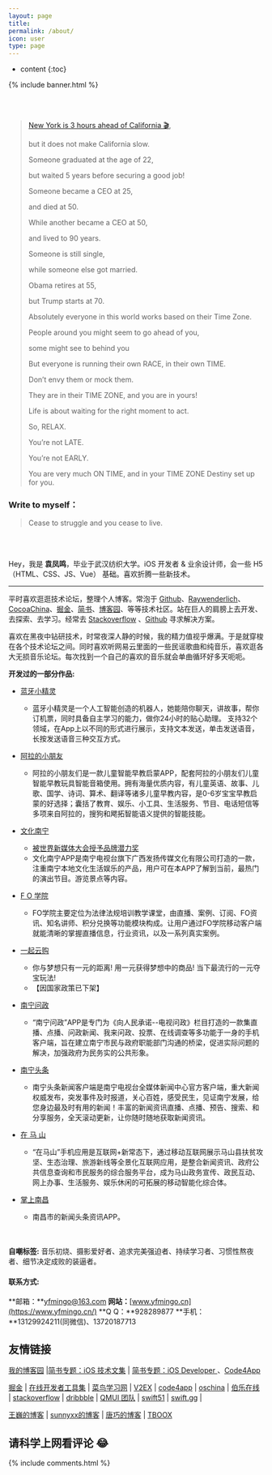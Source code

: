```yaml
---
layout: page
title:
permalink: /about/
icon: user
type: page
---
```


* content
{:toc}


{% include banner.html %}


<!-- ![](https://ws1.sinaimg.cn/large/cb81ffe8gy1fgcq0s5cooj20np0hstdx.jpg)-->
<!-- ![](https://ws3.sinaimg.cn/large/006tNc79gy1fznkoc09swj31hc0u0npf.jpg) -->


<br><br>


> [New York is 3 hours ahead of California 🎬](https://video.tudou.com/v/XMzYwOTY4NDA0NA==.html?spm=a2h0k.8191414.0.0&from=s1.8-1-1.2),
> 
> but it does not make California slow.
> 
> Someone graduated at the age of 22,
> 
> but waited 5 years before securing a good job!
> 
> Someone became a CEO at 25,
> 
> and died at 50.
> 
> While another became a CEO at 50,
> 
> and lived to 90 years.
> 
> Someone is still single,
> 
> while someone else got married.
> 
> Obama retires at 55,
> 
> but Trump starts at 70.
> 
> Absolutely everyone in this world works based on their Time Zone.
> 
> People around you might seem to go ahead of you,
> 
> some might see to behind you
> 
> But everyone is running their own RACE, in their own TIME.
> 
> Don’t envy them or mock them.
> 
> They are in their TIME ZONE, and you are in yours!
> 
> Life is about waiting for the right moment to act.
> 
> So, RELAX.
> 
> You’re not LATE.
> 
> You’re not EARLY.
> 
> You are very much ON TIME, and in your TIME ZONE Destiny set up for you.


### Write to myself：

> Cease to struggle and you cease to live.

<br><br>

Hey，我是 **袁凤鸣**，毕业于武汉纺织大学。iOS 开发者 & 业余设计师，会一些 H5（HTML、CSS、JS、Vue） 基础。喜欢折腾一些新技术。

-------


平时喜欢逛逛技术论坛，整理个人博客。常泡于 [Github](https://github.com/search?l=Objective-C&o=desc&q=stars%3A%3E100&s=updated&type=Repositories&utf8=%E2%9C%93)、[Raywenderlich](https://www.raywenderlich.com/category/ios)、[CocoaChina](http://www.cocoachina.com/ios/index.html)、[掘金](https://juejin.im/welcome/ios)、[简书](https://www.jianshu.com/c/e84a7722d673)、[博客园](https://www.cnblogs.com/cate/ios/)、等等技术社区。站在巨人的肩膀上去开发、去探索、去学习。经常去 [Stackoverflow](https://stackoverflow.com/questions/tagged/ios) 、[Github](https://github.com/search?l=Objective-C&o=desc&q=stars%3A%3E100&s=updated&type=Repositories&utf8=%E2%9C%93) 寻求解决方案。

喜欢在黑夜中钻研技术，时常夜深人静的时候，我的精力值视乎爆满。于是就穿梭在各个技术论坛之间。同时喜欢听网易云里面的一些民谣歌曲和纯音乐，喜欢逛各大无损音乐论坛。每次找到一个自己的喜欢的音乐就会单曲循环好多天呃呃。

**开发过的一部分作品:**
 
 - <a target="_blank" href="https://itunes.apple.com/cn/app/id1241200980?mt=8"> 蓝牙小精灵      </a>
	 - 蓝牙小精灵是一个人工智能创造的机器人，她能陪你聊天，讲故事，帮你订机票，同时具备自主学习的能力，做你24小时的贴心助理。 支持32个领域，在App上以不同的形式进行展示，支持文本发送，单击发送语音，长按发送语音三种交互方式。
 
 - <a target="_blank" href="https://itunes.apple.com/cn/app/id1442048976?mt=8"> 阿拉的小朋友      </a>
	 - 阿拉的小朋友们是一款儿童智能早教启蒙APP，配套阿拉的小朋友们儿童智能早教玩具智能音箱使用。拥有海量优质内容，有儿童英语、故事、儿歌、国学、诗词、算术、翻译等诸多儿童早教内容，是0-6岁宝宝早教启蒙的好选择；囊括了教育、娱乐、小工具、生活服务、节目、电话短信等多项来自阿拉的，搜狗和飔拓智能语义提供的智能技能。

 - <a target="_blank" href="https://itunes.apple.com/cn/app/id1321310096?mt=8"> 文化南宁       </a>
 		<!-- - 授奖新闻 http://www.nntv.cn/news/m/2018-5-4/1525405241514.shtml  -->
	 - <a target="_blank" href="https://ws2.sinaimg.cn/large/006tNc79gy1fr9ui8ov7lj313w0tztgo.jpg"> 被世界新媒体大会授予品牌潜力奖 </a>
	 - 文化南宁APP是南宁电视台旗下广西发扬传媒文化有限公司打造的一款，注重南宁本地文化生活娱乐的产品，用户可在本APP了解到当前，最热门的演出节目。游览景点等内容。
 
 - <a target="_blank" href="https://itunes.apple.com/cn/app/id1179906438?mt=8"> F O 学院 </a>
	 - FO学院主要定位为法律法规培训教学课堂，由直播、案例、订阅、FO资讯、知名讲师、积分兑换等功能模块构成。让用户通过FO学院移动客户端就能清晰的掌握直播信息，行业资讯，以及一系列真实案例。
 
 - <a target="_blank" href="https://itunes.apple.com/cn/app/id1147640197?mt=8"> 一起云购		</a> 
	 - 你与梦想只有一元的距离! 用一元获得梦想中的商品! 当下最流行的一元夺宝玩法!
	 - 【因国家政策已下架】
	 
 - <a target="_blank" href="https://itunes.apple.com/cn/app/id977886800?mt=8"> 南宁问政 		</a> 
	 - “南宁问政”APP是专门为《向人民承诺--电视问政》栏目打造的一款集直播、点播、问政新闻、我来问政、投票、在线调查等多功能于一身的手机客户端，旨在建立南宁市民与政府职能部门沟通的桥梁，促进实际问题的解决，加强政府为民务实的公共形象。
 
 - <a target="_blank" href="https://itunes.apple.com/cn/app/id863921247?mt=8"> 南宁头条 		</a> 
	 - 南宁头条新闻客户端是南宁电视台全媒体新闻中心官方客户端，重大新闻权威发布，突发事件及时报道，关心百姓，感受民生，见证南宁发展，给您身边最及时有用的新闻！丰富的新闻资讯直播、点播、预告、搜索、和分享服务，全天滚动更新，让你随时随地获取新闻资讯。
 
 - <a target="_blank" href="https://itunes.apple.com/cn/app/id1184797652?mt=8"> 在   马   山 		</a> 
	 - “在马山”手机应用是互联网+新常态下，通过移动互联网展示马山县扶贫攻坚、生态治理、旅游新线等全景化互联网应用，是整合新闻资讯、政府公共信息查询和市民服务的综合服务平台，成为马山政务宣传、政民互动、网上办事、生活服务、娱乐休闲的可拓展的移动智能化综合体。
 
 - <a target="_blank" href="https://itunes.apple.com/cn/app/id780406619?mt=8"> 掌上南昌 		</a> 
	 - 南昌市的新闻头条资讯APP。

　

<!-- [蓝牙小精灵](https://itunes.apple.com/cn/app/id1241200980?mt=8)（智能语音助手类型）、[文化南宁](https://itunes.apple.com/cn/app/id1321310096?mt=8)([被实世界新媒体大会授予品牌潜力奖](https://ws2.sinaimg.cn/large/006tNc79gy1fr9ui8ov7lj313w0tztgo.jpg))、[FO学院](https://itunes.apple.com/cn/app/id1179906438?mt=8)、 [一起云购](https://itunes.apple.com/cn/app/id1147640197?mt=8)(因国家政策已下架)、 ARKVPN(因国家政策已下架)、[南宁问政](https://itunes.apple.com/cn/app/id977886800?mt=8)、 [南宁头条 ](https://itunes.apple.com/cn/app/id863921247?mt=8)、[在马山](https://itunes.apple.com/cn/app/id1184797652?mt=8)、 [掌上南昌](https://itunes.apple.com/cn/app/id780406619?mt=8) 等等。 -->


<!--**目前所在公司：** 

[飔拓 (武汉泰迪智慧科技有限公司)](http://www.stormorai.com/) ，飔拓总部位于中国光谷，在北京、厦门、深圳分别设有子公司，业务已覆盖北京、上海、武汉、江西、广州等数十个省市。飔拓是一家专注于“智能人机交互”领域的高新技术企业，公司核心产品包括智能交互语义平台、分布式机器学习平台、智能交互舆情系统等。

**以前工作过的公司：**
[北京众思高远科技有限公司](http://www.asia-cloud.com/) 众思高远公司总部位于北京，在武汉和南宁设有分公司。主要关注于搭建区域性融合媒体平台，为传统媒体行业转型、商业企业的移动化建设，提供技术解决方案，同时提供平台服务和运营支持。-->

    
**自嘲标签:**
音乐初烧、摄影爱好者、追求完美强迫者、持续学习者、习惯性熬夜者、细节决定成败的装逼者。
        
#### **联系方式:**  
**邮箱：**yfmingo@163.com
**网站：**[www.yfmingo.cn](https://www.yfmingo.cn/)
**Q Q：**928289877
**手机：**13129924211(同微信)、13720187713 



<!-- <h5>Talks</h5>
    <ul>
    <li><a href="//huangxuan.me/2016/11/20/sw-101-gdgdf/">Service Worker 101 · GDG DevFest 2016 北京</a></li>
    <li><a href="//huangxuan.me/2016/10/20/pwa-qcon2016/">Progressive Web Apps，复兴序章 · QCon 上海 2016</a></li>
    <li><a href="//huangxuan.me/2016/06/05/pwa-in-my-pov/">Progressive Web App 之我见 · 2016</a></li>
    <li><a href="//huangxuan.me/2015/12/28/css-sucks-2015/">CSS Still Sucks 2015 · 2015</a></li>
    <li><a href="//huangxuan.me/2015/07/09/js-module-7day/">JavaScript 模块化七日谈 · 2015</a></li>
    </ul> -->


## 友情链接
 
[我的博客园](http://www.cnblogs.com/yfming/) \|[简书专题：iOS 技术文集](http://www.jianshu.com/c/8554d4ccb9b9) \| [简书专题：iOS Developer ](http://www.jianshu.com/c/e84a7722d673) 、[Code4App](http://www.code4app.com/forum-2-1-117-118.html)


[掘金](https://gold.xitu.io/timeline/ios) \| [在线开发者工具集](http://tool.lu/c/developer) \| [菜鸟学习网](http://www.runoob.com/) \| [V2EX](https://www.v2ex.com/) \| [code4app](http://code4app.qiniudn.com/) \| [oschina](http://www.oschina.net/ios/home) \| [伯乐在线](http://ios.jobbole.com/category/ios-dev/) \| [stackoverflow](http://stackoverflow.com/) \| [dribbble](https://dribbble.com/shots?list=teams) \| [QMUI 团队](https://github.com/QMUI) \| [swift51](http://www.swift51.com/) \| [swift.gg](http://swift.gg/) \| 


[王巍的博客](https://onevcat.com/#blog) \| [sunnyxx的博客](http://blog.sunnyxx.com/) \| [唐巧的博客](http://blog.devtang.com/) \| [TBOOX](http://www.tboox.org/cn/) 

 

## 请科学上网看评论 😂
{% include comments.html %}


